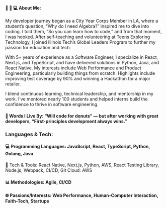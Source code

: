 <!--
**djetton6/djetton6** is a ✨ _special_ ✨ repository because its `README.md` (this file) appears on your GitHub profile.

Here are some ideas to get you started:

- 🔭 I’m currently working on ...
- 🌱 I’m currently learning ...
- 👯 I’m looking to collaborate on ...
- 🤔 I’m looking for help with ...
- 💬 Ask me about ...
- 📫 How to reach me: ...
- 😄 Pronouns: ...
- ⚡ Fun fact: ...
-->

#### 🏉 🍩 💻 About Me:

My developer journey began as a City Year Corps Member in LA, where a student’s question, “Why do I need Algebra?” inspired me to dive into coding. I told them, “So you can learn how to code,” and from that moment, I was hooked. After self-teaching and volunteering at Teens Exploring Technology, I joined Illinois Tech’s Global Leaders Program to further my passion for education and tech.

With 5+ years of experience as a Software Engineer, I specialize in React, Next.js, and TypeScript, and have delivered solutions in Python, Java, and React Native. My interests include Web Performance and Product Engineering, particularly building things from scratch. Highlights include improving test coverage by 90% and winning a Hackathon for a major retailer.

I blend continuous learning, technical leadership, and mentorship in my work. I’ve mentored nearly 100 students and helped interns build the confidence to thrive in software engineering.

#### 🚀 Words I Live By: “Will code for donuts” — but after working with great developers, “First-principles development always wins.”

### Languages & Tech:

#### 💻 Programming Languages: JavaScript, React, TypeScript, Python, Golang, Java
🔧 Tech & Tools: React Native, Next.js, Python, AWS, React Testing Library, Node.js, Webpack, CI/CD, Git
Cloud: AWS
#### 📊 Methodologies: Agile, CI/CD
#### 🌐 Passions/Interests: Web Performance, Human-Computer Interaction, Faith-Tech, Startups

